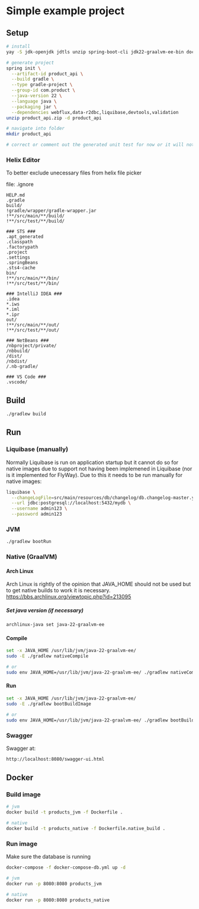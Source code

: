 # Simple example project

## Setup

```sh
# install
yay -S jdk-openjdk jdtls unzip spring-boot-cli jdk22-graalvm-ee-bin docker docker-compose docker-credential-pass

# generate project
spring init \
  --artifact-id product_api \
  --build gradle \
  --type gradle-project \
  --group-id com.product \
  --java-version 22 \
  --language java \
  --packaging jar \
  --dependencies webflux,data-r2dbc,liquibase,devtools,validation
unzip product_api.zip -d product_api

# navigate into folder
mkdir product_api

# correct or comment out the generated unit test for now or it will not build
```

### Helix Editor

To better exclude unecessary files from helix file picker

file: .ignore
```
HELP.md
.gradle
build/
!gradle/wrapper/gradle-wrapper.jar
!**/src/main/**/build/
!**/src/test/**/build/

### STS ###
.apt_generated
.classpath
.factorypath
.project
.settings
.springBeans
.sts4-cache
bin/
!**/src/main/**/bin/
!**/src/test/**/bin/

### IntelliJ IDEA ###
.idea
*.iws
*.iml
*.ipr
out/
!**/src/main/**/out/
!**/src/test/**/out/

### NetBeans ###
/nbproject/private/
/nbbuild/
/dist/
/nbdist/
/.nb-gradle/

### VS Code ###
.vscode/
```

## Build

```sh
./gradlew build
```

## Run

### Liquibase (manually)

Normally Liquibase is run on application startup but it cannot do so for native images due to support not having been
implemened in Liquibase (nor is it implemented for FlyWay).
Due to this it needs to be run manually for native images:

```sh
liquibase \
  --changeLogFile=src/main/resources/db/changelog/db.changelog-master.yaml update \
  --url jdbc:postgresql://localhost:5432/mydb \
  --username admin123 \
  --password admin123
```

### JVM

```sh
./gradlew bootRun
```

### Native (GraalVM)
#### Arch Linux
Arch Linux is rightly of the opinion that JAVA_HOME should not be used but to get native builds to work it is necessary.
https://bbs.archlinux.org/viewtopic.php?id=213095

##### Set java version (if necessary)

```sh
archlinux-java set java-22-graalvm-ee
```
#### Compile

```sh
set -x JAVA_HOME /usr/lib/jvm/java-22-graalvm-ee/
sudo -E ./gradlew nativeCompile

# or
sudo env JAVA_HOME=/usr/lib/jvm/java-22-graalvm-ee/ ./gradlew nativeCompile
```

#### Run

```sh
set -x JAVA_HOME /usr/lib/jvm/java-22-graalvm-ee/
sudo -E ./gradlew bootBuildImage

# or
sudo env JAVA_HOME=/usr/lib/jvm/java-22-graalvm-ee/ ./gradlew bootBuildImage
```

### Swagger
Swagger at:
```sh
http://localhost:8080/swagger-ui.html
```

## Docker

### Build image

```sh
# jvm
docker build -t products_jvm -f Dockerfile .

# native
docker build -t products_native -f Dockerfile.native_build .
```

### Run image

Make sure the database is running
```sh
docker-compose -f docker-compose-db.yml up -d
```

```sh
# jvm
docker run -p 8080:8080 products_jvm

# native
docker run -p 8080:8080 products_native
```
